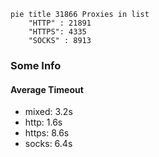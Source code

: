 
```mermaid
pie title 31866 Proxies in list
    "HTTP" : 21891
    "HTTPS": 4335
    "SOCKS" : 8913
```

### Some Info
#### Average Timeout

- mixed: 3.2s
- http: 1.6s
- https: 8.6s
- socks: 6.4s